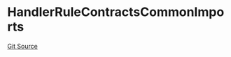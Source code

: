 # HandlerRuleContractsCommonImports
[Git Source](https://github.com/thrackle-io/tron/blob/9006c7893599df6faee125cfb638dc80c156ce12/src/client/token/handler/ruleContracts/HandlerRuleContractsCommonImports.sol)


